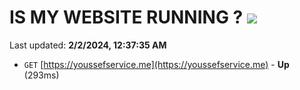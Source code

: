 # IS MY WEBSITE RUNNING ? [![](https://img.shields.io/static/v1?label=Sponsor&message=%E2%9D%A4&logo=GitHub&color=%23fe8e86)](https://github.com/sponsors/<username>)

Last updated: **2/2/2024, 12:37:35 AM**

- `GET` [https://youssefservice.me](https://youssefservice.me) - **Up** (293ms)
